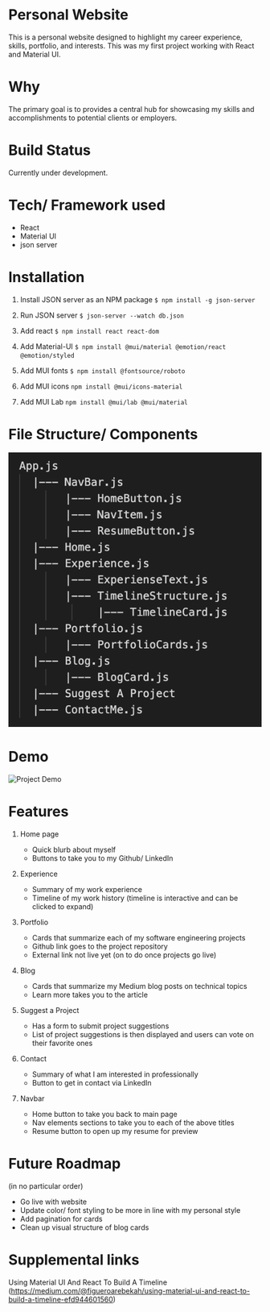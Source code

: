 # Personal Website

This is a personal website designed to highlight my career experience, skills, portfolio, and interests. This was my first project working with React and Material UI.

# Why

The primary goal is to provides a central hub for showcasing my skills and accomplishments to potential clients or employers.

# Build Status

Currently under development.

# Tech/ Framework used

- React
- Material UI
- json server

# Installation

1. Install JSON server as an NPM package `$ npm install -g json-server`

2. Run JSON server `$ json-server --watch db.json`

3. Add react `$ npm install react react-dom`

4. Add Material-UI `$ npm install @mui/material @emotion/react @emotion/styled`

5. Add MUI fonts `$ npm install @fontsource/roboto`

6. Add MUI icons `npm install @mui/icons-material`

7. Add MUI Lab `npm install @mui/lab @mui/material`

# File Structure/ Components

![Project File Structure](/public/images/personalWebsiteFileStructure.png)

# Demo

![Project Demo](/public/images/personalWebsiteGifDemo.gif)

# Features

1. Home page

   - Quick blurb about myself
   - Buttons to take you to my Github/ LinkedIn

2. Experience

   - Summary of my work experience
   - Timeline of my work history (timeline is interactive and can be clicked to expand)

3. Portfolio

   - Cards that summarize each of my software engineering projects
   - Github link goes to the project repository
   - External link not live yet (on to do once projects go live)

4. Blog

   - Cards that summarize my Medium blog posts on technical topics
   - Learn more takes you to the article

5. Suggest a Project

   - Has a form to submit project suggestions
   - List of project suggestions is then displayed and users can vote on their favorite ones

6. Contact

   - Summary of what I am interested in professionally
   - Button to get in contact via LinkedIn

7. Navbar
   - Home button to take you back to main page
   - Nav elements sections to take you to each of the above titles
   - Resume button to open up my resume for preview

# Future Roadmap

(in no particular order)

- Go live with website
- Update color/ font styling to be more in line with my personal style
- Add pagination for cards
- Clean up visual structure of blog cards

# Supplemental links

Using Material UI And React To Build A Timeline (https://medium.com/@figueroarebekah/using-material-ui-and-react-to-build-a-timeline-efd944601560)
